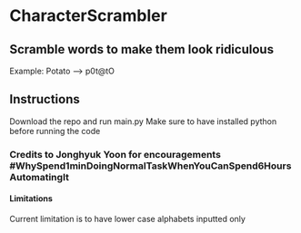 # CharacterScrambler
## Scramble words to make them look ridiculous
Example: Potato --> p0t@tO
## Instructions
Download the repo and run main.py
Make sure to have installed python before running the code
### Credits to Jonghyuk Yoon for encouragements #WhySpend1minDoingNormalTaskWhenYouCanSpend6HoursAutomatingIt
#### Limitations
Current limitation is to have lower case alphabets inputted only